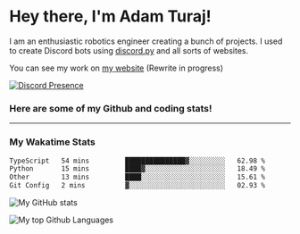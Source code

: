 # Hey there, I'm Adam Turaj!

I am an enthusiastic robotics engineer creating a bunch of projects. I used to create Discord bots using [discord.py](https://github.com/Rapptz/discord.py) and all sorts of websites.

You can see my work on [my website](https://adamturaj.com) (Rewrite in progress)

[![Discord Presence](https://lanyard.cnrad.dev/api/374147012599218176)](https://discord.com/users/374147012599218176)

### Here are some of my Github and coding stats!

---
### My Wakatime Stats
<!--START_SECTION:waka-->

```txt
TypeScript   54 mins         ███████████████▓░░░░░░░░░   62.98 %
Python       15 mins         ████▓░░░░░░░░░░░░░░░░░░░░   18.49 %
Other        13 mins         ████░░░░░░░░░░░░░░░░░░░░░   15.61 %
Git Config   2 mins          ▓░░░░░░░░░░░░░░░░░░░░░░░░   02.93 %
```

<!--END_SECTION:waka-->

![My GitHub stats](https://github-readme-stats.vercel.app/api?username=AdamTuraj&count_private=true&theme=dark)

![My top Github Languages](https://github-readme-stats.vercel.app/api/top-langs/?username=AdamTuraj&layout=compact&count_private=true&theme=dark)

